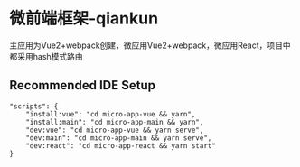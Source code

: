 # 微前端框架-qiankun

主应用为Vue2+webpack创建，微应用Vue2+webpack，微应用React，项目中都采用hash模式路由

## Recommended IDE Setup
```
"scripts": {
    "install:vue": "cd micro-app-vue && yarn",
    "install:main": "cd micro-app-main && yarn",
    "dev:vue": "cd micro-app-vue && yarn serve",
    "dev:main": "cd micro-app-main && yarn serve",
    "dev:react": "cd micro-app-react && yarn start"
}
```